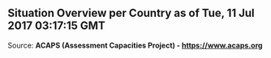 ## Situation Overview per Country as of Tue, 11 Jul 2017 03:17:15 GMT

Source: **ACAPS (Assessment Capacities Project) - https://www.acaps.org**